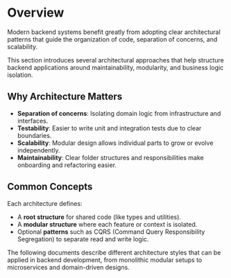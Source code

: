 # Overview

Modern backend systems benefit greatly from adopting clear architectural patterns that guide the organization of code, separation of concerns, and scalability.

This section introduces several architectural approaches that help structure backend applications around maintainability, modularity, and business logic isolation.

## Why Architecture Matters

-   **Separation of concerns**: Isolating domain logic from infrastructure and interfaces.
-   **Testability**: Easier to write unit and integration tests due to clear boundaries.
-   **Scalability**: Modular design allows individual parts to grow or evolve independently.
-   **Maintainability**: Clear folder structures and responsibilities make onboarding and refactoring easier.

## Common Concepts

Each architecture defines:

-   A **root structure** for shared code (like types and utilities).
-   A **modular structure** where each feature or context is isolated.
-   Optional **patterns** such as CQRS (Command Query Responsibility Segregation) to separate read and write logic.

The following documents describe different architecture styles that can be applied in backend development, from monolithic modular setups to microservices and domain-driven designs.
